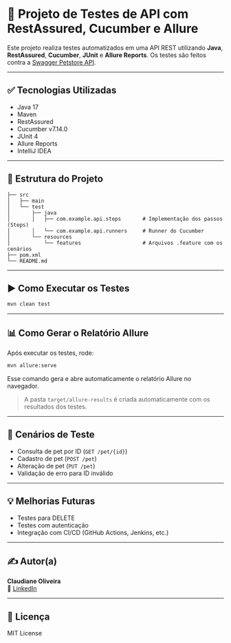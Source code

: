 
# 🧪 Projeto de Testes de API com RestAssured, Cucumber e Allure

Este projeto realiza testes automatizados em uma API REST utilizando **Java**, **RestAssured**, **Cucumber**, **JUnit** e **Allure Reports**. Os testes são feitos contra a [Swagger Petstore API](https://petstore.swagger.io).

---

## ✅ Tecnologias Utilizadas

- Java 17  
- Maven  
- RestAssured  
- Cucumber v7.14.0  
- JUnit 4  
- Allure Reports  
- IntelliJ IDEA

---

## 📁 Estrutura do Projeto

```
├── src
│   ├── main
│   └── test
│       ├── java
│       │   ├── com.example.api.steps       # Implementação dos passos (Steps)
│       │   └── com.example.api.runners     # Runner do Cucumber
│       └── resources
│           └── features                    # Arquivos .feature com os cenários
├── pom.xml
└── README.md
```

---

## ▶️ Como Executar os Testes

```bash
mvn clean test
```

---

## 📊 Como Gerar o Relatório Allure

Após executar os testes, rode:

```bash
mvn allure:serve
```

Esse comando gera e abre automaticamente o relatório Allure no navegador.

> A pasta `target/allure-results` é criada automaticamente com os resultados dos testes.

---

## 🧪 Cenários de Teste

- Consulta de pet por ID (`GET /pet/{id}`)
- Cadastro de pet (`POST /pet`)
- Alteração de pet (`PUT /pet`)
- Validação de erro para ID inválido

---

## 💡 Melhorias Futuras

- Testes para DELETE
- Testes com autenticação
- Integração com CI/CD (GitHub Actions, Jenkins, etc.)

---

## ✍️ Autor(a)

**Claudiane Oliveira**  
🔗 [LinkedIn](https://www.linkedin.com/in/claudianeoliveiraqa/)

---

## 📃 Licença

MIT License
